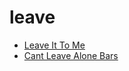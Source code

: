 # leave

 * [Leave It To Me](index/l/leave-it-to-me-200979.json)
 * [Cant Leave Alone Bars](index/c/cant-leave-alone-bars.json)
